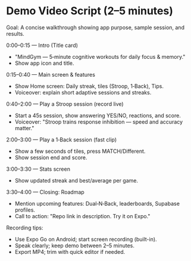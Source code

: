 # Demo Video Script (2–5 minutes)

Goal: A concise walkthrough showing app purpose, sample session, and results.

0:00–0:15 — Intro (Title card)
- "MindGym — 5‑minute cognitive workouts for daily focus & memory."
- Show app icon and title.

0:15–0:40 — Main screen & features
- Show Home screen: Daily streak, tiles (Stroop, 1‑Back), Tips.
- Voiceover: explain short adaptive sessions and streaks.

0:40–2:00 — Play a Stroop session (record live)
- Start a 45s session, show answering YES/NO, reactions, and score.
- Voiceover: "Stroop trains response inhibition — speed and accuracy matter."

2:00–3:00 — Play a 1‑Back session (fast clip)
- Show a few seconds of tiles, press MATCH/Different.
- Show session end and score.

3:00–3:30 — Stats screen
- Show updated streak and best/average per game.

3:30–4:00 — Closing: Roadmap
- Mention upcoming features: Dual‑N‑Back, leaderboards, Supabase profiles.
- Call to action: "Repo link in description. Try it on Expo."

Recording tips:
- Use Expo Go on Android; start screen recording (built-in).
- Speak clearly; keep demo between 2–5 minutes.
- Export MP4; trim with quick editor if needed.

